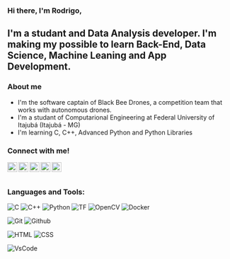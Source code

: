 ### Hi there, I'm Rodrigo, 

## I'm a studant and Data Analysis developer. I'm making my possible to learn Back-End, Data Science, Machine Leaning and App Development. 

### About me

- I'm the software captain of Black Bee Drones, a competition team that works with autonomous drones.
- I'm a studant of Computarional Engineering at Federal University of Itajubá (Itajubá - MG)
- I'm learning C, C++, Advanced Python and Python Libraries

### Connect with me!

[<img align="left" alt="rodrigonpereira | Twitter" width="22px" src="https://cdn.jsdelivr.net/npm/simple-icons@v3/icons/instagram.svg" />][instagram]
[<img align="left" alt="rodrigonpereira | Twitter" width="22px" src="https://cdn.jsdelivr.net/npm/simple-icons@v3/icons/twitter.svg" />][twitter]
[<img align="left" alt="rodrigonpereira | Facebook" width="22px" src="https://simpleicons.org/icons/facebook.svg" />][facebook]
[<img align="left" alt="rodrigonpereira | Whatsapp" width="22px" src="https://simpleicons.org/icons/whatsapp.svg" />][whatsapp]
[<img align="left" alt="rodrigonpereira | Linkedin" width="22px" src="https://simpleicons.org/icons/linkedin.svg" />][linkedin]

</br>
</br>

### Languages and Tools:

![C](https://img.shields.io/badge/%20-brown.svg?&style=for-the-badge&logo=C&logoColor=white)
![C++](https://img.shields.io/badge/++%20-brown.svg?&style=for-the-badge&logo=C&logoColor=white)
![Python](https://img.shields.io/badge/python%20-%2314354C.svg?&style=for-the-badge&logo=python&logoColor=white)
![TF](https://img.shields.io/badge/tensorflow%20-%23E34F26.svg?&style=for-the-badge&logo=tensorflow&logoColor=white)
![OpenCV](https://img.shields.io/badge/opencv%20-green.svg?&style=for-the-badge&logo=opencv&logoColor=white)
![Docker](https://img.shields.io/badge/docker%20-blue.svg?&style=for-the-badge&logo=docker&logoColor=white)

![Git](https://img.shields.io/badge/git-%23E34F26.svg?&style=for-the-badge&logo=git&logoColor=white)
![Github](https://img.shields.io/badge/github-%23323330.svg?&style=for-the-badge&logo=github&logoColor=white)

![HTML](https://img.shields.io/badge/html%20-%23E34F26.svg?&style=for-the-badge&logo=html5&logoColor=white)
![CSS](https://img.shields.io/badge/css%20-%231572B6.svg?&style=for-the-badge&logo=css3&logoColor=white)

![VsCode](https://img.shields.io/badge/vscode%20-blue.svg?&style=for-the-badge&logo=visual-studio-code&logoColor=white)






[instagram]: https://www.instagram.com/rodrigo_npereira/
[twitter]: https://twitter.com/RodNPereira
[facebook]: https://www.facebook.com/rodrigonpgame/
[whatsapp]: https://api.whatsapp.com/send?phone=5535988322337ools
[linkedin]: https://www.linkedin.com/in/rodrigonpereira/
 
 

<!--
**RodrigoNPereira/RodrigoNPereira** is a ✨ _special_ ✨ repository because its `README.md` (this file) appears on your GitHub profile.

Here are some ideas to get you started:

- 🔭 I’m currently working on ...
- 🌱 I’m currently learning ...
- 👯 I’m looking to collaborate on ...
- 🤔 I’m looking for help with ...
- 💬 Ask me about ...
- 📫 How to reach me: ...
- 😄 Pronouns: ...
- ⚡ Fun fact: ...
-->

